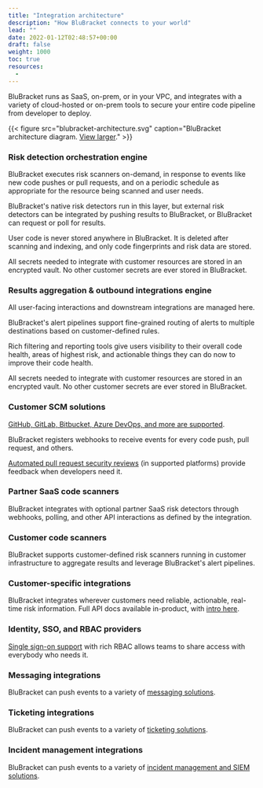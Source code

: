 ```yaml
---
title: "Integration architecture"
description: "How BluBracket connects to your world"
lead: ""
date: 2022-01-12T02:48:57+00:00
draft: false
weight: 1000
toc: true
resources:
  - 
---
```


BluBracket runs as SaaS, on-prem, or in your VPC, and integrates with a variety of cloud-hosted or on-prem tools to secure your entire code pipeline from developer to deploy.

{{< figure src="blubracket-architecture.svg" caption="BluBracket architecture diagram. [View larger](/how-to/architecture/blubracket-architecture.svg)." >}}

### Risk detection orchestration engine

BluBracket executes risk scanners on-demand, in response to events like new code pushes or pull requests, and on a periodic schedule as appropriate for the resource being scanned and user needs.

BluBracket's native risk detectors run in this layer, but external risk detectors can be integrated by pushing results to BluBracket, or BluBracket can request or poll for results.

User code is never stored anywhere in BluBracket. It is deleted after scanning and indexing, and only code fingerprints and risk data are stored.

All secrets needed to integrate with customer resources are stored in an encrypted vault. No other customer secrets are ever stored in BluBracket.

### Results aggregation & outbound integrations engine

All user-facing interactions and downstream integrations are managed here.

BluBracket's alert pipelines support fine-grained routing of alerts to multiple destinations based on customer-defined rules.

Rich filtering and reporting tools give users visibility to their overall code health, areas of highest risk, and actionable things they can do now to improve their code health.

All secrets needed to integrate with customer resources are stored in an encrypted vault. No other customer secrets are ever stored in BluBracket.

### Customer SCM solutions

[GitHub, GitLab, Bitbucket, Azure DevOps, and more are supported](/intro/integrations/#code-servers).

BluBracket registers webhooks to receive events for every code push, pull request, and others.

[Automated pull request security reviews](/intro/integrations/#ci-servers) (in supported platforms) provide feedback when developers need it.

### Partner SaaS code scanners

BluBracket integrates with optional partner SaaS risk detectors through webhooks, polling, and other API interactions as defined by the integration.

### Customer code scanners

BluBracket supports customer-defined risk scanners running in customer infrastructure to aggregate results and leverage BluBracket's alert pipelines.

### Customer-specific integrations

BluBracket integrates wherever customers need reliable, actionable, real-time risk information. Full API docs available in-product, with [intro here](/api/intro-auth-keys/).

### Identity, SSO, and RBAC providers

[Single sign-on support](/intro/integrations/#identity-authentication-and-authorization) with rich RBAC allows teams to share access with everybody who needs it.

### Messaging integrations

BluBracket can push events to a variety of [messaging solutions](/intro/integrations/#messaging).

### Ticketing integrations

BluBracket can push events to a variety of [ticketing solutions](/intro/integrations/#ticketing--incident-management).

### Incident management integrations

BluBracket can push events to a variety of [incident management and SIEM solutions](/intro/integrations/#ticketing--incident-management).